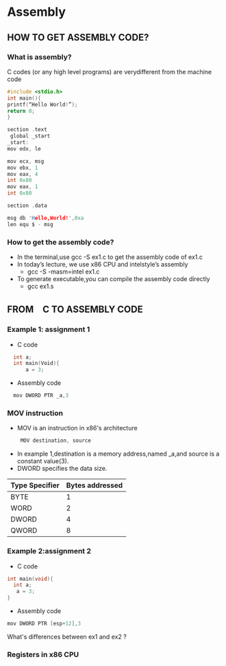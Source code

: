 # Assembly #
## HOW TO GET ASSEMBLY CODE? ##
### What is assembly? ### 
C codes (or any high level programs) are verydifferent from the machine code
```C
#include <stdio.h>
int main(){
printf(“Hello World!”);
return 0;
}
```
```C
section .text
 global _start
_start:
mov edx, le

mov ecx, msg
mov ebx, 1
mov eax, 4
int 0x80
mov eax, 1
int 0x80

section .data

msg db 'Hello,World!',0xa
len equ $ - msg
```

### How to get the assembly code? ###
- In the terminal,use gcc -S ex1.c to get the assembly code of ex1.c
- In today’s lecture, we use x86 CPU and intelstyle’s assembly
  * gcc -S -masm=intel ex1.c
- To generate executable,you can compile the assembly code directly
  * gcc ex1.s
## FROM　C TO ASSEMBLY CODE ##
### Example 1: assignment 1 ###
- C code
```C
  int a;
  int main(Void){
      a = 3;
```
- Assembly code
```C
  mov DWORD PTR _a,3
```
### MOV instruction ###
- MOV is an instruction in x86's architecture
  ```C
   MOV destination, source
  ```
- In example 1,destination is a memory address,named _a,and source is a constant value(3).
- DWORD specifies the data size.

|Type Specifier|Bytes addressed|
|--------------|---------------|
|BYTE|1|
|WORD|2|
|DWORD|4|
|QWORD|8|
### Example 2:assignment 2 ###
- C code
 ```C
 int main(void){
   int a;
    a = 3;
 }
 ```
- Assembly code
 ```C
 mov DWORD PTR [esp+12],3
 ```
 What's differences between ex1 and ex2 ?
### Registers in x86 CPU ###


